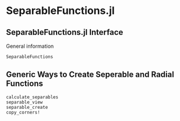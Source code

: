 # SeparableFunctions.jl

## SeparableFunctions.jl Interface
General information
```@docs
SeparableFunctions
```

## Generic Ways to Create Seperable and Radial Functions 
```@docs
calculate_separables
separable_view
separable_create
copy_corners!
```
